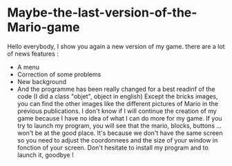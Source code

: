 # Maybe-the-last-version-of-the-Mario-game
Hello everybody, I show you again a new version of my game. there are a lot of news features : 
 - A menu
 - Correction of some problems
 - New background
 - And the programme has been really changed for a best readinf of the code (I did a class "objet", object in english)
Except the bricks images, you can find the other images like the different pictures of Mario in the previous publications. I don't know if I will continue the creation of my game because I have no idea of what I can do more for my game. If you try to launch my program, you will see that the mario, blocks, buttons ... won't be at the good place. It's because we don't have the same screen so you need to adjust the coordonnees and the size of your window in fonction of your screen.
Don't hesitate to install my program and to launch it, goodbye !

